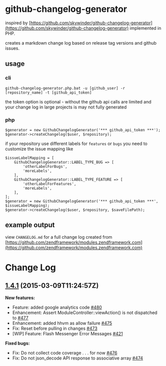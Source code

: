 # github-changelog-generator
inspired by [https://github.com/skywinder/github-changelog-generator](https://github.com/skywinder/github-changelog-generator) implemented in PHP.

creates a markdown change log based on release tag versions and github issues.

## usage

### cli
``github-changelog-generator.php.bat -u [github_user] -r [repository_name] -t [github_api_token]``

the token option is optional - without the github api calls are limited and your change log in large projects is may not fully generated

### php
    $generator = new GithubChangelogGenerator('*** github_api_token ***');
    $generator->createChangelog($user, $repository);
    
if your repository use different labels for ``features`` or ``bugs`` you need to customize the issue mapping like

    $issueLabelMapping = [
        GithubChangelogGenerator::LABEL_TYPE_BUG => [
            'otherLabelForBugs',
            'moreLabels',
        ],
        GithubChangelogGenerator::LABEL_TYPE_FEATURE => [
            'otherLabelForFeatures',
            'moreLabels',
        ],
    ];
    $generator = new GithubChangelogGenerator('*** github_api_token ***', $issueLabelMapping);
    $generator->createChangelog($user, $repository, $saveFilePath);
    
## example output

view ``CHANGELOG.md`` for a full change log created from [https://github.com/zendframework/modules.zendframework.com](https://github.com/zendframework/modules.zendframework.com)

# Change Log

## [1.4.1](https://github.com/zendframework/modules.zendframework.com/releases/tag/1.4.1) (2015-03-09T11:24:57Z)

**New features:**

- Feature: added google analytics code [\#480](https://github.com/zendframework/modules.zendframework.com/pull/480)
- Enhancement: Assert ModuleController::viewAction() is not dispatched to [\#477](https://github.com/zendframework/modules.zendframework.com/pull/477)
- Enhancement: added hhvm as allow failure [\#475](https://github.com/zendframework/modules.zendframework.com/pull/475)
- Fix: Reset before pulling in changes [\#473](https://github.com/zendframework/modules.zendframework.com/pull/473)
- [WIP] Feature: Flash Messenger Error Messages [\#421](https://github.com/zendframework/modules.zendframework.com/pull/421)

**Fixed bugs:**

- Fix: Do not collect code coverage . . . for now [\#476](https://github.com/zendframework/modules.zendframework.com/pull/476)
- Fix: Do not json_decode API response to associative array [\#474](https://github.com/zendframework/modules.zendframework.com/pull/474)